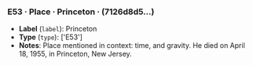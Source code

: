 ### E53 · Place · Princeton · (7126d8d5...)

- **Label** (`label`): Princeton
- **Type** (`type`): ['E53']
- **Notes**: Place mentioned in context: time, and gravity.
He died on April 18, 1955, in Princeton, New Jersey.